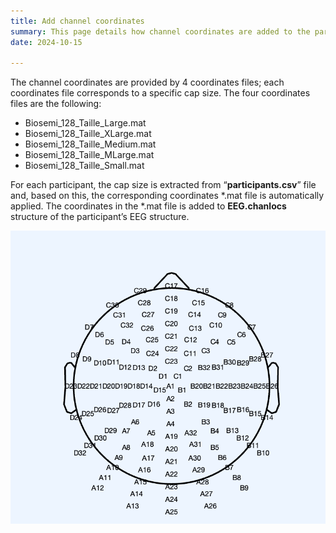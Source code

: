 ```yaml
---
title: Add channel coordinates
summary: This page details how channel coordinates are added to the participant-level data.
date: 2024-10-15

---
```

The channel coordinates are provided by 4 coordinates files; each coordinates file corresponds to a specific cap size. The four coordinates files are the following:

- Biosemi_128_Taille_Large.mat
- Biosemi_128_Taille_XLarge.mat
- Biosemi_128_Taille_Medium.mat
- Biosemi_128_Taille_MLarge.mat
- Biosemi_128_Taille_Small.mat

For each participant, the cap size is extracted from “**participants.csv**” file and, based on this, the corresponding coordinates *.mat file is automatically applied. The coordinates in the *.mat file is added to **EEG.chanlocs** structure of the participant’s EEG structure.

![128-channel layout](channel_coordinates.png "Figure 1: Plot of the channel layout of 128-channel 10-20 configuration for a small Biosemi 12-channel cap.")